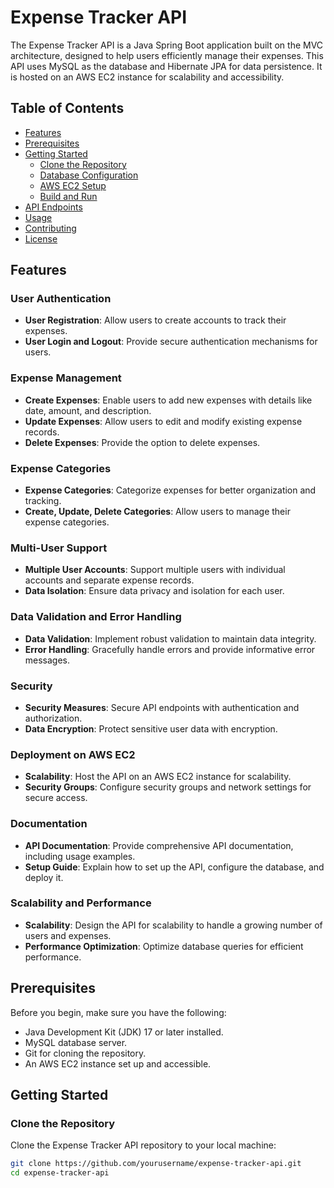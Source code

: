 # Expense Tracker API

The Expense Tracker API is a Java Spring Boot application built on the MVC architecture, designed to help users efficiently manage their expenses. This API uses MySQL as the database and Hibernate JPA for data persistence. It is hosted on an AWS EC2 instance for scalability and accessibility.

## Table of Contents

- [Features](#features)
- [Prerequisites](#prerequisites)
- [Getting Started](#getting-started)
  - [Clone the Repository](#clone-the-repository)
  - [Database Configuration](#database-configuration)
  - [AWS EC2 Setup](#aws-ec2-setup)
  - [Build and Run](#build-and-run)
- [API Endpoints](#api-endpoints)
- [Usage](#usage)
- [Contributing](#contributing)
- [License](#license)

## Features

### User Authentication

- **User Registration**: Allow users to create accounts to track their expenses.
- **User Login and Logout**: Provide secure authentication mechanisms for users.

### Expense Management

- **Create Expenses**: Enable users to add new expenses with details like date, amount, and description.
- **Update Expenses**: Allow users to edit and modify existing expense records.
- **Delete Expenses**: Provide the option to delete expenses.

### Expense Categories

- **Expense Categories**: Categorize expenses for better organization and tracking.
- **Create, Update, Delete Categories**: Allow users to manage their expense categories.


### Multi-User Support

- **Multiple User Accounts**: Support multiple users with individual accounts and separate expense records.
- **Data Isolation**: Ensure data privacy and isolation for each user.

### Data Validation and Error Handling

- **Data Validation**: Implement robust validation to maintain data integrity.
- **Error Handling**: Gracefully handle errors and provide informative error messages.

### Security

- **Security Measures**: Secure API endpoints with authentication and authorization.
- **Data Encryption**: Protect sensitive user data with encryption.

### Deployment on AWS EC2

- **Scalability**: Host the API on an AWS EC2 instance for scalability.
- **Security Groups**: Configure security groups and network settings for secure access.

### Documentation

- **API Documentation**: Provide comprehensive API documentation, including usage examples.
- **Setup Guide**: Explain how to set up the API, configure the database, and deploy it.


### Scalability and Performance

- **Scalability**: Design the API for scalability to handle a growing number of users and expenses.
- **Performance Optimization**: Optimize database queries for efficient performance.


## Prerequisites

Before you begin, make sure you have the following:

- Java Development Kit (JDK) 17 or later installed.
- MySQL database server.
- Git for cloning the repository.
- An AWS EC2 instance set up and accessible.

## Getting Started

### Clone the Repository

Clone the Expense Tracker API repository to your local machine:

```bash
git clone https://github.com/yourusername/expense-tracker-api.git
cd expense-tracker-api
